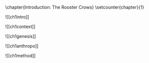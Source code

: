 \chapter{Introduction: The Rooster Crows}
\setcounter{chapter}{1}



![[ch1intro]]

![[ch1context]]

![[ch1genesis]]

![[ch1anthropo]]

![[ch1method]]
